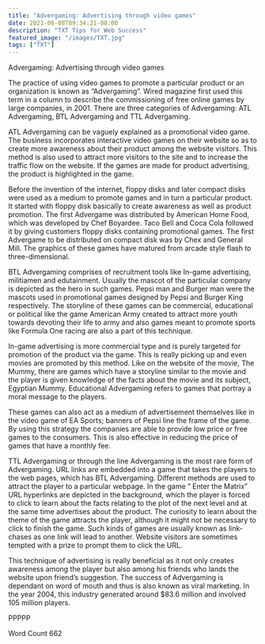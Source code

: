 ```yaml
---
title: "Advergaming: Advertising through video games"
date: 2021-06-08T09:34:21-08:00
description: "TXT Tips for Web Success"
featured_image: "/images/TXT.jpg"
tags: ["TXT"]
---
```


Advergaming: Advertising through video games

The practice of using video games to promote a particular product or an organization is known as “Advergaming”. Wired magazine first used this term in a column to describe the commissioning of free online games by large companies, in 2001. There are three categories of Advergaming: ATL Advergaming, BTL Advergaming and TTL Advergaming.

ATL Advergaming can be vaguely explained as a promotional video game. The business incorporates interactive video games on their website so as to create more awareness about their product among the website visitors. This method is also used to attract more visitors to the site and to increase the traffic flow on the website. If the games are made for product advertising, the product is highlighted in the game. 

Before the invention of the internet, floppy disks and later compact disks were used as a medium to promote games and in turn a particular product. It started with floppy disk basically to create awareness as well as product promotion. The first Advergame was distributed by American Home Food, which was developed by Chef Boyardee. Taco Bell and Coca Cola followed it by giving customers floppy disks containing promotional games. The first Advergame to be distributed on compact disk was by Chex and General Mill. The graphics of these games have matured from arcade style flash to three-dimensional. 

BTL Advergaming comprises of recruitment tools like In-game advertising, militiamen and edutainment. Usually the mascot of the particular company is depicted as the hero in such games. Pepsi man and Burger man were the mascots used in promotional games designed by Pepsi and Burger King respectively. The storyline of these games can be commercial, educational or political like the game American Army created to attract more youth towards devoting their life to army and also games meant to promote sports like Formula One racing are also a part of this technique.

In-game advertising is more commercial type and is purely targeted for promotion of the product via the game. This is really picking up and even movies are promoted by this method. Like on the website of the movie, The Mummy, there are games which have a storyline similar to the movie and the player is given knowledge of the facts about the movie and its subject, Egyptian Mummy. Educational Advergaming refers to games that portray a moral message to the players.

These games can also act as a medium of advertisement themselves like in the video game of EA Sports; banners of Pepsi line the frame of the game. By using this strategy the companies are able to provide low price or free games to the consumers.  This is also effective in reducing the price of games that have a monthly fee. 

TTL Advergaming or through the line Advergaming is the most rare form of Advergaming. URL links are embedded into a game that takes the players to the web pages, which has BTL Advergaming. Different methods are used to attract the player to a particular webpage. In the game ” Enter the Matrix” URL hyperlinks are depicted in the background, which the player is forced to click to learn about the facts relating to the plot of the next level and at the same time advertises about the product. The curiosity to learn about the theme of the game attracts the player, although it might not be necessary to click to finish the game.  Such kinds of games are usually known as link-chases as one link will lead to another. Website visitors are sometimes tempted with a prize to prompt them to click the URL. 

This technique of advertising is really beneficial as it not only creates awareness among the player but also among his friends who lands the website upon friend’s suggestion. The success of Advergaming is dependant on word of mouth and thus is also known as viral marketing. In the year 2004, this industry generated around $83.6 million and involved 105 million players. 

PPPPP

Word Count 662


